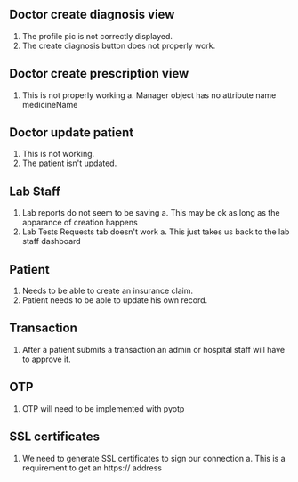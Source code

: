 ## Doctor create diagnosis view
1. The profile pic is not correctly displayed.
2. The create diagnosis button does not properly work.

## Doctor create prescription view
1. This is not properly working
    a. Manager object has no attribute name medicineName

## Doctor update patient
1. This is not working.
2. The patient isn't updated.

## Lab Staff
1. Lab reports do not seem to be saving
    a. This may be ok as long as the apparance of creation happens
2. Lab Tests Requests tab doesn't work
    a. This just takes us back to the lab staff dashboard

## Patient
1. Needs to be able to create an insurance claim.
2. Patient needs to be able to update his own record.

## Transaction
1. After a patient submits a transaction an admin or hospital staff will have to approve it.

## OTP
1. OTP will need to be implemented with pyotp

## SSL certificates
1. We need to generate SSL certificates to sign our connection
    a. This is a requirement to get an https:// address
